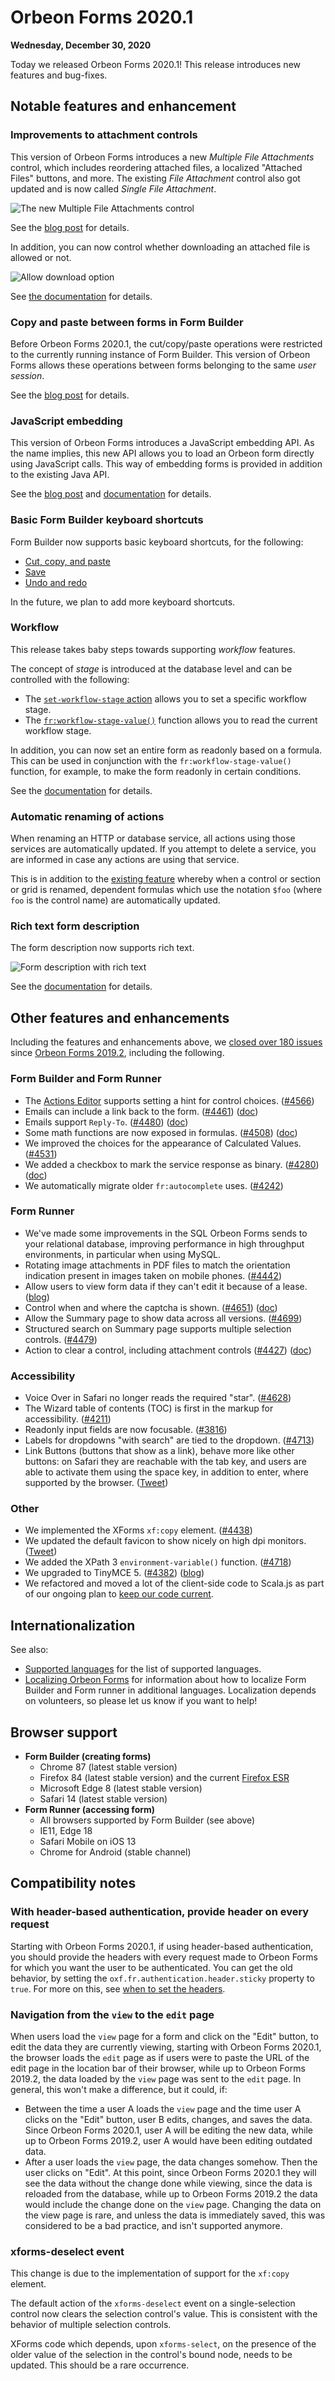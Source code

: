 # Orbeon Forms 2020.1

__Wednesday, December 30, 2020__

Today we released Orbeon Forms 2020.1! This release introduces new features and bug-fixes.

## Notable features and enhancement

### Improvements to attachment controls

This version of Orbeon Forms introduces a new *Multiple File Attachments* control, which includes reordering attached files, a localized "Attached Files" buttons, and more. The existing *File Attachment* control also got updated and is now called *Single File Attachment*.

![The new *Multiple File Attachments* control](/form-runner/component/images/xbl-attachment-multiple.png)

See the [blog post](https://blog.orbeon.com/2020/05/the-new-multiple-file-attachments.html) for details.

In addition, you can now control whether downloading an attached file is allowed or not.

![Allow download option](/form-runner/component/images/xbl-attachment-control-settings.png)

See [the documentation](/form-runner/component/attachment.md) for details. 
 
### Copy and paste between forms in Form Builder

Before Orbeon Forms 2020.1, the cut/copy/paste operations were restricted to the currently running instance of Form Builder. This version of Orbeon Forms allows these operations between forms belonging to the same *user session*.

See the [blog post](https://blog.orbeon.com/2020/06/copying-and-pasting-across-forms.html) for details.
  
### JavaScript embedding

This version of Orbeon Forms introduces a JavaScript embedding API. As the name implies, this new API allows you to load an Orbeon form directly using JavaScript calls. This way of embedding forms is provided in addition to the existing Java API.

See the [blog post](https://blog.orbeon.com/2020/07/introducing-javascript-embedding-api.html) and [documentation](/form-runner/link-embed/javascript-api.md) for details.
  
### Basic Form Builder keyboard shortcuts

Form Builder now supports basic keyboard shortcuts, for the following:

- [Cut, copy, and paste](/form-builder/cut-copy-paste.md#keyboard-shortcuts)
- [Save](/form-builder/form-editor.md#keyboard-shortcuts)
- [Undo and redo](/form-builder/undo-redo.md#keyboard-shortcuts)

In the future, we plan to add more keyboard shortcuts.

### Workflow

This release takes baby steps towards supporting *workflow* features.

The concept of *stage* is introduced at the database level and can be controlled with the following:

- The [`set-workflow-stage` action](/form-runner/advanced/buttons-and-processes/actions-form-runner.md#set-workflow-stage) allows you to set a specific workflow stage.
- The [`fr:workflow-stage-value()`](/xforms/xpath/extension-form-runner.md#fr-workflow-stage-value) function allows you to read the current workflow stage.

In addition, you can now set an entire form as readonly based on a formula. This can be used in conjunction with the `fr:workflow-stage-value()` function, for example, to make the form readonly in certain conditions.

See the [documentation](/form-builder/form-settings.md#formula) for details.

### Automatic renaming of actions

When renaming an HTTP or database service, all actions using those services are automatically updated. If you attempt to delete a service, you are informed in case any actions are using that service.

This is in addition to the [existing feature](/form-builder/formulas.md#renaming-of-controls-and-formulas) whereby when a control or section or grid is renamed, dependent formulas which use the notation `$foo` (where `foo` is the control name) are automatically updated.

### Rich text form description

The form description now supports rich text.

![Form description with rich text](/form-builder/images/form-settings-general-html.png)

See the [documentation](/form-builder/form-settings.md) for details.

## Other features and enhancements

Including the features and enhancements above, we [closed over 180 issues](https://github.com/orbeon/orbeon-forms/issues?q=is%3Aissue+is%3Aclosed+project%3Aorbeon%2Forbeon-forms%2F20) since [Orbeon Forms 2019.2](orbeon-forms-2019.2.md), including the following.

### Form Builder and Form Runner

- The [Actions Editor](/form-builder/actions.md) supports setting a hint for control choices. ([\#4566](https://github.com/orbeon/orbeon-forms/issues/4566))
- Emails can include a link back to the form. ([\#4461](https://github.com/orbeon/orbeon-forms/issues/4461)) ([doc](/form-builder/advanced/template-syntax.md#links))
- Emails support `Reply-To`. ([\#4480](https://github.com/orbeon/orbeon-forms/issues/4480)) ([doc](/form-builder/control-settings.md#email-options))
- Some math functions are now exposed in formulas. ([\#4508](https://github.com/orbeon/orbeon-forms/issues/4508)) ([doc](/xforms/xpath/standard-functions.md#xpath-3-0-functions))
- We improved the choices for the appearance of Calculated Values. ([\#4531](https://github.com/orbeon/orbeon-forms/issues/4531))
- We added a checkbox to mark the service response as binary. ([\#4280](https://github.com/orbeon/orbeon-forms/issues/4280)) ([doc](/form-builder/advanced/services-and-actions/http-services.md#advanced-parameters))
- We automatically migrate older `fr:autocomplete` uses. ([\#4242](https://github.com/orbeon/orbeon-forms/issues/4242))

### Form Runner

- We've made some improvements in the SQL Orbeon Forms sends to your relational database, improving performance in high throughput environments, in particular when using MySQL.
- Rotating image attachments in PDF files to match the orientation indication present in images taken on mobile phones. ([\#4442](https://github.com/orbeon/orbeon-forms/issues/4442))
- Allow users to view form data if they can't edit it because of a lease. ([blog](https://blog.orbeon.com/2020/07/allowing-users-to-view-form-data-if.html))
- Control when and where the captcha is shown. ([\#4651](https://github.com/orbeon/orbeon-forms/issues/4651)) ([doc](/configuration/properties/form-runner-detail-page.md#captcha))
- Allow the Summary page to show data across all versions. ([\#4699](https://github.com/orbeon/orbeon-forms/issues/4699))
- Structured search on Summary page supports multiple selection controls. ([\#4479](https://github.com/orbeon/orbeon-forms/issues/4479))
- Action to clear a control, including attachment controls ([\#4427](https://github.com/orbeon/orbeon-forms/issues/4427)) ([doc](/form-builder/advanced/services-and-actions/actions-syntax.md#clearing-the-value-of-a-control))

### Accessibility

- Voice Over in Safari no longer reads the required "star". ([\#4628](https://github.com/orbeon/orbeon-forms/issues/4628))
- The Wizard table of contents (TOC) is first in the markup for accessibility. ([\#4211](https://github.com/orbeon/orbeon-forms/issues/4211))
- Readonly input fields are now focusable. ([\#3816](https://github.com/orbeon/orbeon-forms/issues/3816))
- Labels for dropdowns "with search" are tied to the dropdown. ([\#4713](https://github.com/orbeon/orbeon-forms/issues/4713))
- Link Buttons (buttons that show as a link), behave more like other buttons: on Safari they are reachable with the tab key, and users are able to activate them using the space key, in addition to enter, where supported by the browser. ([Tweet](https://twitter.com/orbeon/status/1288634524641894400))

### Other

- We implemented the XForms `xf:copy` element. ([\#4438](https://github.com/orbeon/orbeon-forms/issues/4438))
- We updated the default favicon to show nicely on high dpi monitors. ([Tweet](https://twitter.com/orbeon/status/1274053039062540288))
- We added the XPath 3 `environment-variable()` function. ([\#4718](https://github.com/orbeon/orbeon-forms/issues/4718))
- We upgraded to TinyMCE 5. ([\#4382](https://github.com/orbeon/orbeon-forms/issues/4382)) ([blog](https://blog.orbeon.com/2020/01/upgrading-to-tinymce-5.html))
- We refactored and moved a lot of the client-side code to Scala.js as part of our ongoing plan to [keep our code current](https://blog.orbeon.com/2019/12/keeping-our-code-current.html).

## Internationalization

See also:  

- [Supported languages](/form-runner/feature/supported-languages.md) for the list of supported languages.
- [Localizing Orbeon Forms](/contributors/localizing-orbeon-forms.md) for information about how to localize Form Builder and Form runner in additional languages. Localization depends on volunteers, so please let us know if you want to help!

## Browser support

- **Form Builder (creating forms)**
    - Chrome 87 (latest stable version)
    - Firefox 84 (latest stable version) and the current [Firefox ESR](https://www.mozilla.org/en-US/firefox/enterprise/)
    - Microsoft Edge 8 (latest stable version)
    - Safari 14 (latest stable version)
- **Form Runner (accessing form)**
    - All browsers supported by Form Builder (see above)
    - IE11, Edge 18
    - Safari Mobile on iOS 13
    - Chrome for Android (stable channel)

## Compatibility notes

### With header-based authentication, provide header on every request

Starting with Orbeon Forms 2020.1, if using header-based authentication, you should provide the headers with every request made to Orbeon Forms for which you want the user to be authenticated. You can get the old behavior, by setting the `oxf.fr.authentication.header.sticky` property to `true`. For more on this, see [when to set the headers](form-runner/access-control/users.md#when-to-set-the-headers).

### Navigation from the `view` to the `edit` page

When users load the `view` page for a form and click on the "Edit" button, to edit the data they are currently viewing, starting with Orbeon Forms 2020.1, the browser loads the `edit` page as if users were to paste the URL of the edit page in the location bar of their browser, while up to Orbeon Forms 2019.2, the data loaded by the `view` page was sent to the `edit` page. In general, this won't make a difference, but it could, if:

- Between the time a user A loads the `view` page and the time user A clicks on the "Edit" button, user B edits, changes, and saves the data. Since Orbeon Forms 2020.1, user A will be editing the new data, while up to Orbeon Forms 2019.2, user A would  have been editing outdated data.
- After a user loads the `view` page, the data changes somehow. Then the user clicks on "Edit". At this point, since Orbeon Forms 2020.1 they will see the data without the change done while viewing, since the data is reloaded from the database, while up to Orbeon Forms 2019.2 the data would include the change done on the `view` page. Changing the data on the view page is rare, and unless the data is immediately saved, this was considered to be a bad practice, and isn't supported anymore.

### xforms-deselect event

This change is due to the implementation of support for the `xf:copy` element.

The default action of the `xforms-deselect` event on a single-selection control now clears the selection control's value. This is consistent with the behavior of multiple selection controls.

XForms code which depends, upon `xforms-select`, on the presence of the older value of the selection in the control's bound node, needs to be updated. This should be a rare occurrence.
